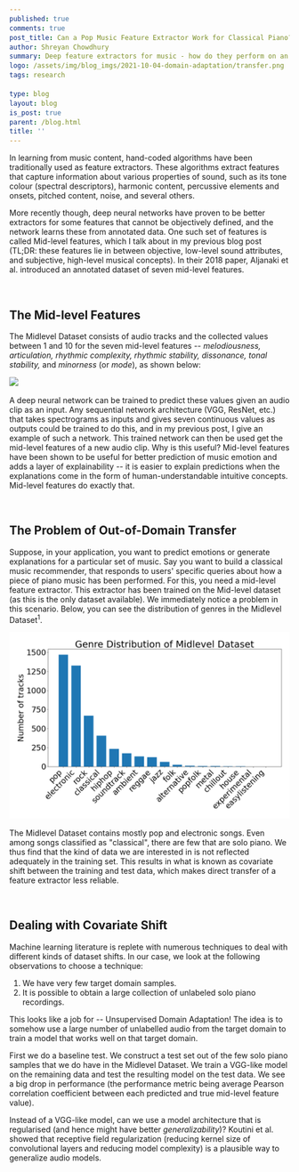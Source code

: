 ```yaml
---
published: true
comments: true
post_title: Can a Pop Music Feature Extractor Work for Classical Piano?
author: Shreyan Chowdhury
summary: Deep feature extractors for music - how do they perform on an unseen genre, and can domain adaptation help?  
logo: /assets/img/blog_imgs/2021-10-04-domain-adaptation/transfer.png
tags: research

type: blog
layout: blog
is_post: true
parent: /blog.html
title: ''
---
```


In learning from music content, hand-coded algorithms have been traditionally used as feature extractors. These algorithms extract features that capture information about various properties of sound, such as its tone colour (spectral descriptors), harmonic content, percussive elements and onsets, pitched content, noise, and several others. 

More recently though, deep neural networks have proven to be better extractors for some features that cannot be objectively defined, and the network learns these from annotated data. One such set of features is called Mid-level features, which I talk about in my previous blog post (TL;DR: these features lie in between objective, low-level sound attributes, and subjective, high-level musical concepts). In their 2018 paper, Aljanaki et al. introduced an annotated dataset of seven mid-level features.

<br>

## The Mid-level Features

The Midlevel Dataset consists of audio tracks and the collected values between 1 and 10 for the seven mid-level features -- _melodiousness, articulation, rhythmic complexity, rhythmic stability, dissonance, tonal stability,_ and _minorness_ (or _mode_), as shown below:

![](/assets/img/blog_imgs/2021-10-04-domain-adaptation/midlevel_dataset.png)

A deep neural network can be trained to predict these values given an audio clip as an input. Any sequential network architecture (VGG, ResNet, etc.) that takes spectrograms as inputs and gives seven continuous values as outputs could be trained to do this, and in my previous post, I give an example of such a network. This trained network can then be used get the mid-level features of a new audio clip. Why is this useful? Mid-level features have been shown to be useful for better prediction of music emotion and adds a layer of explainability -- it is easier to explain predictions when the explanations come in the form of human-understandable intuitive concepts. Mid-level features do exactly that. 

<br>

## The Problem of Out-of-Domain Transfer
Suppose, in your application, you want to predict emotions or generate explanations for a particular set of music. Say you want to build a classical music recommender, that responds to users' specific queries about how a piece of piano music has been performed. For this, you need a mid-level feature extractor. This extractor has been trained on the Mid-level dataset (as this is the only dataset available). We immediately notice a problem in this scenario.
Below, you can see the distribution of genres in the Midlevel Dataset<sup>1</sup>. 

![](/assets/img/blog_imgs/2021-10-04-domain-adaptation/midlevel_genres.png)

The Midlevel Dataset contains mostly pop and electronic songs. Even among songs classified as "classical", there are few that are solo piano. We thus find that the kind of data we are interested in is not reflected adequately in the training set. This results in what is known as covariate shift between the training and test data, which makes direct transfer of a feature extractor less reliable.

<br>

## Dealing with Covariate Shift

Machine learning literature is replete with numerous techniques to deal with different kinds of dataset shifts. In our case, we look at the following observations to choose a technique:

1. We have very few target domain samples.
2. It is possible to obtain a large collection of unlabeled solo piano recordings.

This looks like a job for -- Unsupervised Domain Adaptation! The idea is to somehow use a large number of unlabelled audio from the target domain to train a model that works well on that target domain.  

First we do a baseline test. We construct a test set out of the few solo piano samples that we do have in the Midlevel Dataset. We train a VGG-like model on the remaining data and test the resulting model on the test data. We see a big drop in performance (the performance metric being average Pearson correlation coefficient between each predicted and true mid-level feature value).

Instead of a VGG-like model, can we use a model architecture that is regularised (and hence might have better _generalizability_)? Koutini et al. showed that receptive field regularization (reducing kernel size of convolutional layers and reducing model complexity) is a plausible way to generalize audio models.




